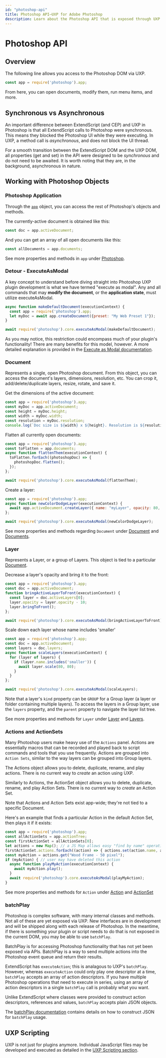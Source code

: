 ```yaml
---
id: "photoshop-api"
title: Photoshop API—UXP for Adobe Photoshop
description: Learn about the Photoshop API that is exposed through UXP for developers of plugins and scripts.
---
```



# Photoshop API

## Overview

The following line allows you access to the Photoshop DOM via UXP.
```javascript
const app = require('photoshop').app;
```
From here, you can open documents, modify them, run menu items, and more.

## Synchronous vs Asynchronous

An important difference between ExtendScript (and CEP) and UXP in Photoshop is that all ExtendScript calls to Photoshop were synchronous. This means they blocked the Photoshop UI while they were executing. In UXP, a method call is *asynchronous*, and does not block the UI thread.

For a smooth transition between the ExtendScript DOM and the UXP DOM, all properties (get and set) in the API were designed to be *synchronous* and do not need to be awaited. It is worth noting that they are, in the background, asynchronous in nature.

## Working with Photoshop Objects

### Photoshop Application

Through the [`app`](#overview) object, you can access the rest of Photoshop's objects and methods.

The currently-active document is obtained like this:

```javascript
const doc = app.activeDocument;
```

And you can get an array of all open documents like this:

```javascript
const allDocuments = app.documents;
```

See more properties and methods in `app` under [Photoshop](./classes/photoshop/).

### Detour - ExecuteAsModal
A key concept to understand before diving straight into Photoshop UXP plugin development is what we have termed "execute as modal". Any and all commands that may **modify the document**, or the **application state**, must utilize executeAsModal.

```javascript
async function makeDefaultDocument(executionContext) {
  const app = require('photoshop').app;
  let myDoc = await app.createDocument({preset: "My Web Preset 1"});
}

await require('photoshop').core.executeAsModal(makeDefaultDocument);
```

As you may notice, this restriction could encompass much of your plugin's functionality! There are many benefits for this model, however. A more detailed explanation is provided in the [Execute as Modal documentation](./media/executeasmodal/).

### Document
Represents a single, open Photoshop document. From this object, you can access the document's layers, dimensions, resolution, etc. You can crop it, add/delete/duplicate layers, resize, rotate, and save it.

Get the dimensions of the active document:

```javascript
const app = require('photoshop').app;
const myDoc = app.activeDocument;
const height = myDoc.height;
const width = myDoc.width;
const resolution = myDoc.resolution;
console.log(`Doc size is ${width} x ${height}. Resolution is ${resolution}`);
```

Flatten all currently open documents:

```javascript
const app = require('photoshop').app;
const toFlatten = app.documents;
async function flattenThem(executionContext) {
  toFlatten.forEach((photoshopDoc) => {
    photoshopDoc.flatten();
  });
};

await require('photoshop').core.executeAsModal(flattenThem);
```

Create a layer:
```javascript
const app = require('photoshop').app;
async function newColorDodgeLayer(executionContext) {
  await app.activeDocument.createLayer({ name: "myLayer", opacity: 80, mode: "colorDodge" });
};

await require('photoshop').core.executeAsModal(newColorDodgeLayer);
```

See more properties and methods regarding `Document` under [Document](./classes/document/) and [Documents](./classes/documents).

### Layer
Represents a Layer, or a group of Layers. This object is tied to a particular [Document](#Document).

Decrease a layer's opacity and bring it to the front:
```javascript
const app = require('photoshop').app;
const doc = app.activeDocument;
function bringActiveLayerToFront(executionContext) {
  const layer = doc.activeLayers[0];
  layer.opacity = layer.opacity - 10;
  layer.bringToFront();
};

await require('photoshop').core.executeAsModal(bringActiveLayerToFront);
```

Scale down each layer whose name includes 'smaller'
```javascript
const app = require('photoshop').app;
const doc = app.activeDocument;
const layers = doc.layers;
async function scaleLayers(executionContext) {
  for (layer of layers) {
    if (layer.name.includes('smaller')) {
      await layer.scale(80, 80);
    }
  }
};

await require('photoshop').core.executeAsModal(scaleLayers);
```

Note that a layer's `kind` property can be `GROUP` for a Group layer (a layer or folder containing multiple layers). To access the layers in a Group layer, use the `layers` property, and the `parent` property to navigate the layer list tree.

See more properties and methods for `Layer` under [Layer](./classes/layer/) and [Layers](./classes/layers/).

### Actions and ActionSets
Many Photoshop users make heavy use of the `Actions` panel. Actions are essentially macros that can be recorded and played back to script commands and tools that you use frequently. Actions are grouped into `Action Sets`, similar to the way layers can be grouped into Group layers.

The Actions object allows you to delete, duplicate, rename, and play actions. There is no current way to *create* an action using UXP.

Similarly to Actions, the ActionSet object allows you to delete, duplicate, rename, and play Action Sets. There is no current way to *create* an Action Set.

Note that Actions and Action Sets exist app-wide; they're not tied to a specific Document.

Here's an example that finds a particular Action in the default Action Set, then plays it if it exists:

```javascript
const app = require('photoshop').app;
const allActionSets = app.actionTree;
const firstActionSet = allActionSets[0];
let actions = new Map(); // a JS Map allows easy "find by name" operations
firstActionSet.actions.forEach((action) => { actions.set(action.name, action)});
const myAction = actions.get("Wood Frame - 50 pixel");
if (myAction) { // user may have deleted this action
  async function playMyAction(executionContext) {
    await myAction.play();
  }
  await require('photoshop').core.executeAsModal(playMyAction);
}
```

See more properties and methods for `Action` under [Action](./classes/action/) and [ActionSet](./classes/actionset/)

### batchPlay

Photoshop is complex software, with many internal classes and methods. Not all of these are yet exposed via UXP. New interfaces are in development and will be shipped along with each release of Photoshop. In the meantime, if there is something your plugin or script needs to do that is not exposed in the current DOM, you may be able to use `batchPlay`.

BatchPlay is for accessing Photoshop functionality that has not yet been exposed via APIs. BatchPlay is a way to send multiple actions into the Photoshop event queue and return their results.

ExtendScript has `executeAction`; this is analagous to UXP's `batchPlay`. However, whereas `executeAction` could only play one descriptor at a time, `batchPlay` accepts an array of action descriptors. If you have multiple Photoshop operations that need to execute in series, using an array of action descriptors in a single `batchPlay` call is probably what you want.

Unlike ExtendScript where classes were provided to construct action descriptors, references and values, `batchPlay` accepts plain JSON objects.

The [batchPlay documentation](/ps_reference/media/batchplay/) contains details on how to construct JSON for `batchPlay` usage.

## UXP Scripting

UXP is not just for plugins anymore.  Individual JavaScript files may be developed and executed as detailed in the [UXP Scripting section](./media/uxpscripting).